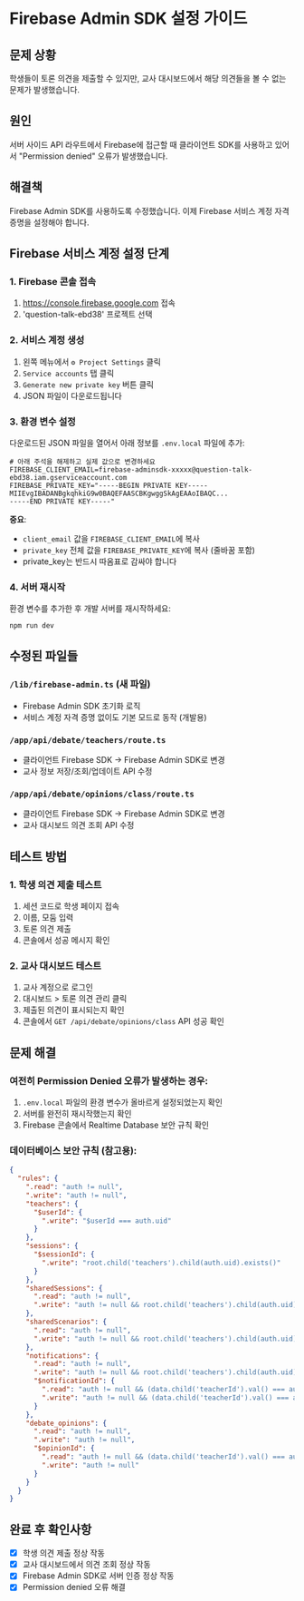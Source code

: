 # Firebase Admin SDK 설정 가이드

## 문제 상황
학생들이 토론 의견을 제출할 수 있지만, 교사 대시보드에서 해당 의견들을 볼 수 없는 문제가 발생했습니다.

## 원인
서버 사이드 API 라우트에서 Firebase에 접근할 때 클라이언트 SDK를 사용하고 있어서 "Permission denied" 오류가 발생했습니다.

## 해결책
Firebase Admin SDK를 사용하도록 수정했습니다. 이제 Firebase 서비스 계정 자격 증명을 설정해야 합니다.

## Firebase 서비스 계정 설정 단계

### 1. Firebase 콘솔 접속
1. https://console.firebase.google.com 접속
2. 'question-talk-ebd38' 프로젝트 선택

### 2. 서비스 계정 생성
1. 왼쪽 메뉴에서 `⚙️ Project Settings` 클릭
2. `Service accounts` 탭 클릭
3. `Generate new private key` 버튼 클릭
4. JSON 파일이 다운로드됩니다

### 3. 환경 변수 설정
다운로드된 JSON 파일을 열어서 아래 정보를 `.env.local` 파일에 추가:

```env
# 아래 주석을 해제하고 실제 값으로 변경하세요
FIREBASE_CLIENT_EMAIL=firebase-adminsdk-xxxxx@question-talk-ebd38.iam.gserviceaccount.com
FIREBASE_PRIVATE_KEY="-----BEGIN PRIVATE KEY-----
MIIEvgIBADANBgkqhkiG9w0BAQEFAASCBKgwggSkAgEAAoIBAQC...
-----END PRIVATE KEY-----"
```

**중요**: 
- `client_email` 값을 `FIREBASE_CLIENT_EMAIL`에 복사
- `private_key` 전체 값을 `FIREBASE_PRIVATE_KEY`에 복사 (줄바꿈 포함)
- private_key는 반드시 따옴표로 감싸야 합니다

### 4. 서버 재시작
환경 변수를 추가한 후 개발 서버를 재시작하세요:

```bash
npm run dev
```

## 수정된 파일들

### `/lib/firebase-admin.ts` (새 파일)
- Firebase Admin SDK 초기화 로직
- 서비스 계정 자격 증명 없이도 기본 모드로 동작 (개발용)

### `/app/api/debate/teachers/route.ts`
- 클라이언트 Firebase SDK → Firebase Admin SDK로 변경
- 교사 정보 저장/조회/업데이트 API 수정

### `/app/api/debate/opinions/class/route.ts`
- 클라이언트 Firebase SDK → Firebase Admin SDK로 변경  
- 교사 대시보드 의견 조회 API 수정

## 테스트 방법

### 1. 학생 의견 제출 테스트
1. 세션 코드로 학생 페이지 접속
2. 이름, 모둠 입력
3. 토론 의견 제출
4. 콘솔에서 성공 메시지 확인

### 2. 교사 대시보드 테스트  
1. 교사 계정으로 로그인
2. 대시보드 > 토론 의견 관리 클릭
3. 제출된 의견이 표시되는지 확인
4. 콘솔에서 `GET /api/debate/opinions/class` API 성공 확인

## 문제 해결

### 여전히 Permission Denied 오류가 발생하는 경우:
1. `.env.local` 파일의 환경 변수가 올바르게 설정되었는지 확인
2. 서버를 완전히 재시작했는지 확인
3. Firebase 콘솔에서 Realtime Database 보안 규칙 확인

### 데이터베이스 보안 규칙 (참고용):
```json
{
  "rules": {
    ".read": "auth != null",
    ".write": "auth != null",
    "teachers": {
      "$userId": {
        ".write": "$userId === auth.uid"
      }
    },
    "sessions": {
      "$sessionId": {
        ".write": "root.child('teachers').child(auth.uid).exists()"
      }
    },
    "sharedSessions": {
      ".read": "auth != null",
      ".write": "auth != null && root.child('teachers').child(auth.uid).exists()"
    },
    "sharedScenarios": {
      ".read": "auth != null",
      ".write": "auth != null && root.child('teachers').child(auth.uid).exists()"
    },
    "notifications": {
      ".read": "auth != null",
      ".write": "auth != null && root.child('teachers').child(auth.uid).exists()",
      "$notificationId": {
        ".read": "auth != null && (data.child('teacherId').val() === auth.uid || root.child('teachers').child(auth.uid).child('permissions').child('isAdmin').val() === true)",
        ".write": "auth != null && (data.child('teacherId').val() === auth.uid || root.child('teachers').child(auth.uid).child('permissions').child('isAdmin').val() === true)"
      }
    },
    "debate_opinions": {
      ".read": "auth != null",
      ".write": "auth != null",
      "$opinionId": {
        ".read": "auth != null && (data.child('teacherId').val() === auth.uid || root.child('teachers').child(auth.uid).child('permissions').child('isAdmin').val() === true)",
        ".write": "auth != null"
      }
    }
  }
}
```

## 완료 후 확인사항
- [x] 학생 의견 제출 정상 작동
- [x] 교사 대시보드에서 의견 조회 정상 작동  
- [x] Firebase Admin SDK로 서버 인증 정상 작동
- [x] Permission denied 오류 해결